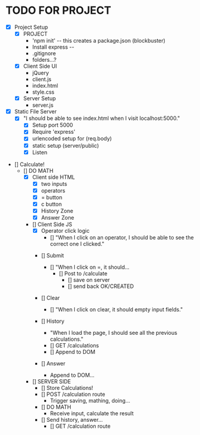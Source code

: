 # TODO FOR PROJECT

- [X] Project Setup
  - [X] PROJECT
    - 'npm init' -- this creates a package.json (blockbuster)
    - Install express -- 
    - .gitignore
    - folders...?
  - [X] Client Side UI
    - jQuery
    - client.js
    - index.html
    - style.css
  - [X] Server Setup
    - server.js
-[X] Static File Server
  - [X] "I should be able to see index.html when I visit localhost:5000."
    - [X] Setup port 5000
    - [X] Require 'express'
    - [X] urlencoded setup for (req.body)
    - [X] static  setup (server/public)
    - [X] Listen
- [] Calculate!
  - [] DO MATH
    - [X] Client side HTML
      - [X] two inputs
      - [X] operators
      - [X] = button
      - [X] c button
      - [X] History Zone
      - [X] Answer Zone
    - [] Client Side JS
      - [X] Operator click logic
        - [] "When I click on an operator, I should be able to see the correct one I clicked."
      - [] Submit
        - [] "When I click on =, it should...
          - [] Post to /calculate
            - [] save on server
            - [] send back OK/CREATED
      - [] Clear
        - [] "When I click on clear, it should empty input fields."
      - [] History
        - "When I load the page, I should see all the previous calculations."
        - [] GET /calculations
        - [] Append to DOM

      - [] Answer
        - Append to DOM...
    - [] SERVER SIDE
      - [] Store Calculations!
      - [] POST /calculation route
        - Trigger saving, mathing, doing...
      - [] DO MATH
        - Receive input, calculate the result
      - [] Send history, answer...
        - [] GET /calculation route

